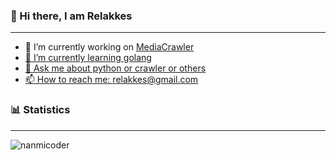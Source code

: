 ### 👋 Hi there, I am Relakkes
***
- 🔭 I’m currently working on <a href="https://github.com/NanmiCoder/MediaCrawler">MediaCrawler</href>
- 🌱 I’m currently learning golang
- 💬 Ask me about python or crawler or others 
- 📫 How to reach me: relakkes@gmail.com


### 📊 Statistics
***
<p><img align="center" src="https://github-readme-stats.vercel.app/api?username=nanmicoder&show_icons=true&locale=en" alt="nanmicoder" /></p>
